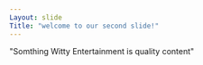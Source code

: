 ```yaml
---
Layout: slide
Title: "welcome to our second slide!"
---
```

"Somthing Witty Entertainment is quality content"
